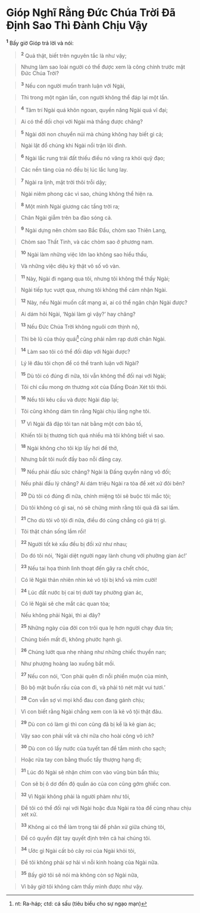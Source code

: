 # Gióp Nghĩ Rằng Đức Chúa Trời Đã Định Sao Thì Đành Chịu Vậy
<sup><b>1</b></sup> Bấy giờ Gióp trả lời và nói:


> <sup><b>2</b></sup> Quả thật, biết trên nguyên tắc là như vậy;
>


> Nhưng làm sao loài người có thể được xem là công chính trước mặt Đức Chúa Trời?
>


> <sup><b>3</b></sup> Nếu con người muốn tranh luận với Ngài,
>


> Thì trong một ngàn lần, con người không thể đáp lại một lần.
>


> <sup><b>4</b></sup> Tâm trí Ngài quá khôn ngoan, quyền năng Ngài quá vĩ đại;
>


> Ai có thể đối chọi với Ngài mà thắng được chăng?
>


> <sup><b>5</b></sup> Ngài dời non chuyển núi mà chúng không hay biết gì cả;
>


> Ngài lật đổ chúng khi Ngài nổi trận lôi đình.
>


> <sup><b>6</b></sup> Ngài lắc rung trái đất thiếu điều nó văng ra khỏi quỹ đạo;
>


> Các nền tảng của nó đều bị lúc lắc lung lay.
>


> <sup><b>7</b></sup> Ngài ra lịnh, mặt trời thôi trỗi dậy;
>


> Ngài niêm phong các vì sao, chúng không thể hiện ra.
>


> <sup><b>8</b></sup> Một mình Ngài giương các tầng trời ra;
>


> Chân Ngài giẫm trên ba đào sóng cả.
>


> <sup><b>9</b></sup> Ngài dựng nên chòm sao Bắc Đẩu, chòm sao Thiên Lang,
>


> Chòm sao Thất Tinh, và các chòm sao ở phương nam.
>


> <sup><b>10</b></sup> Ngài làm những việc lớn lao không sao hiểu thấu,
>


> Và những việc diệu kỳ thật vô số vô vàn.
>


> <sup><b>11</b></sup> Này, Ngài đi ngang qua tôi, nhưng tôi không thể thấy Ngài;
>


> Ngài tiếp tục vượt qua, nhưng tôi không thể cảm nhận Ngài.
>


> <sup><b>12</b></sup> Này, nếu Ngài muốn cất mạng ai, ai có thể ngăn chận Ngài được?
>


> Ai dám hỏi Ngài, ‘Ngài làm gì vậy?’ hay chăng?
>


> <sup><b>13</b></sup> Nếu Đức Chúa Trời không nguôi cơn thịnh nộ,
>


> Thì bè lũ của thủy quái[^1-21727094-a6aa-45d0-8bde-cb7eb7a6eb7a] cũng phải nằm rạp dưới chân Ngài.
>


> <sup><b>14</b></sup> Làm sao tôi có thể đối đáp với Ngài được?
>


> Lý lẽ đâu tôi chọn để có thể tranh luận với Ngài?
>


> <sup><b>15</b></sup> Dù tôi có đúng đi nữa, tôi vẫn không thể đối nại với Ngài;
>


> Tôi chỉ cầu mong ơn thương xót của Đấng Đoán Xét tôi thôi.
>


> <sup><b>16</b></sup> Nếu tôi kêu cầu và được Ngài đáp lại;
>


> Tôi cũng không dám tin rằng Ngài chịu lắng nghe tôi.
>


> <sup><b>17</b></sup> Vì Ngài đã đập tôi tan nát bằng một cơn bão tố,
>


> Khiến tôi bị thương tích quá nhiều mà tôi không biết vì sao.
>


> <sup><b>18</b></sup> Ngài không cho tôi kịp lấy hơi để thở,
>


> Nhưng bắt tôi nuốt đầy bao nỗi đắng cay.
>


> <sup><b>19</b></sup> Nếu phải đấu sức chăng? Ngài là Đấng quyền năng vô đối;
>


> Nếu phải đấu lý chăng? Ai dám triệu Ngài ra tòa để xét xử đôi bên?
>


> <sup><b>20</b></sup> Dù tôi có đúng đi nữa, chính miệng tôi sẽ buộc tôi mắc tội;
>


> Dù tôi không có gì sai, nó sẽ chứng minh rằng tôi quả đã sai lầm.
>


> <sup><b>21</b></sup> Cho dù tôi vô tội đi nữa, điều đó cũng chẳng có giá trị gì.
>


> Tôi thật chán sống lắm rồi!
>


> <sup><b>22</b></sup> Người tốt kẻ xấu đều bị đối xử như nhau;
>


> Do đó tôi nói, ‘Ngài diệt người ngay lành chung với phường gian ác!’
>


> <sup><b>23</b></sup> Nếu tai họa thình lình thoạt đến gây ra chết chóc,
>


> Có lẽ Ngài thản nhiên nhìn kẻ vô tội bị khổ và mỉm cười!
>


> <sup><b>24</b></sup> Lúc đất nước bị cai trị dưới tay phường gian ác,
>


> Có lẽ Ngài sẽ che mắt các quan tòa;
>


> Nếu không phải Ngài, thì ai đây?
>


> <sup><b>25</b></sup> Những ngày của đời con trôi qua lẹ hơn người chạy đưa tin;
>


> Chúng biến mất đi, không phước hạnh gì.
>


> <sup><b>26</b></sup> Chúng lướt qua nhẹ nhàng như những chiếc thuyền nan;
>


> Như phượng hoàng lao xuống bắt mồi.
>


> <sup><b>27</b></sup> Nếu con nói, ‘Con phải quên đi nỗi phiền muộn của mình,
>


> Bỏ bộ mặt buồn rầu của con đi, và phải tỏ nét mặt vui tươi.’
>


> <sup><b>28</b></sup> Con vẫn sợ vì mọi khổ đau con đang gánh chịu;
>


> Vì con biết rằng Ngài chẳng xem con là kẻ vô tội thật đâu.
>


> <sup><b>29</b></sup> Dù con có làm gì thì con cũng đã bị kể là kẻ gian ác;
>


> Vậy sao con phải vất vả chi nữa cho hoài công vô ích?
>


> <sup><b>30</b></sup> Dù con có lấy nước của tuyết tan để tắm mình cho sạch;
>


> Hoặc rửa tay con bằng thuốc tẩy thượng hạng đi;
>


> <sup><b>31</b></sup> Lúc đó Ngài sẽ nhận chìm con vào vũng bùn bẩn thỉu;
>


> Con sẽ bị ô dơ đến độ quần áo của con cũng gớm ghiếc con.
>


> <sup><b>32</b></sup> Vì Ngài không phải là người phàm như tôi,
>


> Để tôi có thể đối nại với Ngài hoặc đưa Ngài ra tòa để cùng nhau chịu xét xử.
>


> <sup><b>33</b></sup> Không ai có thể làm trọng tài để phân xử giữa chúng tôi,
>


> Để có quyền đặt tay quyết định trên cả hai chúng tôi.
>


> <sup><b>34</b></sup> Ước gì Ngài cất bỏ cây roi của Ngài khỏi tôi,
>


> Để tôi không phải sợ hãi vì nỗi kinh hoàng của Ngài nữa.
>


> <sup><b>35</b></sup> Bấy giờ tôi sẽ nói mà không còn sợ Ngài nữa,
>


> Vì bây giờ tôi không cảm thấy mình được như vậy.
>

[^1-21727094-a6aa-45d0-8bde-cb7eb7a6eb7a]: nt: Ra-háp; ctd: cá sấu (tiêu biểu cho sự ngạo mạn)